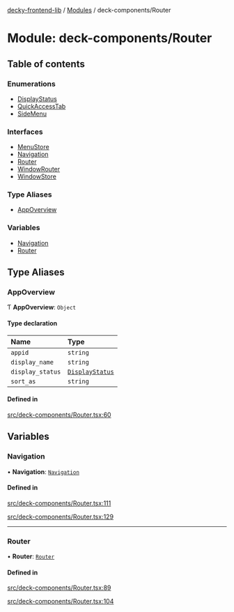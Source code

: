 [decky-frontend-lib](../README.md) / [Modules](../modules.md) / deck-components/Router

# Module: deck-components/Router

## Table of contents

### Enumerations

- [DisplayStatus](../enums/deck_components_Router.DisplayStatus.md)
- [QuickAccessTab](../enums/deck_components_Router.QuickAccessTab.md)
- [SideMenu](../enums/deck_components_Router.SideMenu.md)

### Interfaces

- [MenuStore](../interfaces/deck_components_Router.MenuStore.md)
- [Navigation](../interfaces/deck_components_Router.Navigation.md)
- [Router](../interfaces/deck_components_Router.Router.md)
- [WindowRouter](../interfaces/deck_components_Router.WindowRouter.md)
- [WindowStore](../interfaces/deck_components_Router.WindowStore.md)

### Type Aliases

- [AppOverview](deck_components_Router.md#appoverview)

### Variables

- [Navigation](deck_components_Router.md#navigation)
- [Router](deck_components_Router.md#router)

## Type Aliases

### AppOverview

Ƭ **AppOverview**: `Object`

#### Type declaration

| Name | Type |
| :------ | :------ |
| `appid` | `string` |
| `display_name` | `string` |
| `display_status` | [`DisplayStatus`](../enums/deck_components_Router.DisplayStatus.md) |
| `sort_as` | `string` |

#### Defined in

[src/deck-components/Router.tsx:60](https://github.com/SteamDeckHomebrew/decky-frontend-lib/blob/9723854/src/deck-components/Router.tsx#L60)

## Variables

### Navigation

• **Navigation**: [`Navigation`](deck_components_Router.md#navigation)

#### Defined in

[src/deck-components/Router.tsx:111](https://github.com/SteamDeckHomebrew/decky-frontend-lib/blob/9723854/src/deck-components/Router.tsx#L111)

[src/deck-components/Router.tsx:129](https://github.com/SteamDeckHomebrew/decky-frontend-lib/blob/9723854/src/deck-components/Router.tsx#L129)

___

### Router

• **Router**: [`Router`](deck_components_Router.md#router)

#### Defined in

[src/deck-components/Router.tsx:89](https://github.com/SteamDeckHomebrew/decky-frontend-lib/blob/9723854/src/deck-components/Router.tsx#L89)

[src/deck-components/Router.tsx:104](https://github.com/SteamDeckHomebrew/decky-frontend-lib/blob/9723854/src/deck-components/Router.tsx#L104)
